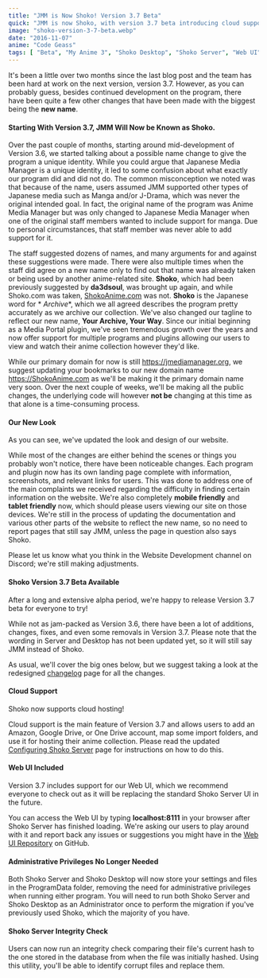```yaml
---
title: "JMM is Now Shoko! Version 3.7 Beta"
quick: "JMM is now Shoko, with version 3.7 beta introducing cloud support and a new Web UI."
image: "shoko-version-3-7-beta.webp"
date: "2016-11-07"
anime: "Code Geass"
tags: [ "Beta", "My Anime 3", "Shoko Desktop", "Shoko Server", "Web UI" ]
---
```


It's been a little over two months since the last blog post and the team has been hard at work on the next version,
version 3.7. However, as you can probably guess, besides continued development on the program, there have been quite a
few other changes that have been made with the biggest being the **new name**.

#### Starting With Version 3.7, JMM Will Now be Known as Shoko.

Over the past couple of months, starting around mid-development of Version 3.6, we started talking about a possible name
change to give the program a unique identity. While you could argue that Japanese Media Manager is a unique identity, it
led to some confusion about what exactly our program did and did not do. The common misconception we noted was that
because of the name, users assumed JMM supported other types of Japanese media such as Manga and/or J-Drama, which was
never the original intended goal. In fact, the original name of the program was Anime Media Manager but was only changed
to Japanese Media Manager when one of the original staff members wanted to include support for manga. Due to personal
circumstances, that staff member was never able to add support for it.

The staff suggested dozens of names, and many arguments for and against these suggestions were made. There were also
multiple times when the staff did agree on a new name only to find out that name was already taken or being used by
another anime-related site. **Shoko**, which had been previously suggested by **da3dsoul**, was brought up again, and
while Shoko.com was taken, [ShokoAnime.com](https://ShokoAnime.com) was not. **Shoko** is the Japanese word for *
*Archive**, which we all agreed describes the program pretty accurately as we archive our collection. We've also changed
our tagline to reflect our new name, **Your Archive, Your Way**. Since our initial beginning as a Media Portal plugin,
we've seen tremendous growth over the years and now offer support for multiple programs and plugins allowing our users
to view and watch their anime collection however they'd like.

While our primary domain for now is still <https://jmediamanager.org>, we suggest updating your bookmarks to our new
domain name <https://ShokoAnime.com> as we'll be making it the primary domain name very soon. Over the next couple of
weeks, we'll be making all the public changes, the underlying code will however **not be** changing at this time as that
alone is a time-consuming process.

#### Our New Look

As you can see, we've updated the look and design of our website.

While most of the changes are either behind the scenes or things you probably won't notice, there have been noticeable
changes. Each program and plugin now has its own landing page complete with information, screenshots, and relevant links
for users. This was done to address one of the main complaints we received regarding the difficulty in finding certain
information on the website. We're also completely **mobile friendly** and **tablet friendly** now, which should please
users viewing our site on those devices. We're still in the process of updating the documentation and various other
parts of the website to reflect the new name, so no need to report pages that still say JMM, unless the page in question
also says Shoko.

Please let us know what you think in the Website Development channel on Discord; we're still making adjustments.

#### Shoko Version 3.7 Beta Available

After a long and extensive alpha period, we're happy to release Version 3.7 beta for everyone to try!

While not as jam-packed as Version 3.6, there have been a lot of additions, changes, fixes, and even some removals in
Version 3.7. Please note that the wording in Server and Desktop has not been updated yet, so it will still say JMM
instead of Shoko.

As usual, we'll cover the big ones below, but we suggest taking a look at the
redesigned [changelog](https://docs.shokoanime.com/changelog) page for all the changes.

#### Cloud Support

Shoko now supports cloud hosting!

Cloud support is the main feature of Version 3.7 and allows users to add an Amazon, Google Drive, or One Drive account,
map some import folders, and use it for hosting their anime collection. Please read the
updated [Configuring Shoko Server](https://docs.shokoanime.com/server/config.html) page for instructions on how to do
this.

#### Web UI Included

Version 3.7 includes support for our Web UI, which we recommend everyone to check out as it will be replacing the
standard Shoko Server UI in the future.

You can access the Web UI by typing **localhost:8111** in your browser after Shoko Server has finished loading. We're
asking our users to play around with it and report back any issues or suggestions you might have in
the [Web UI Repository](https://github.com/ShokoAnime/ShokoServer-WebUI) on GitHub.

#### Administrative Privileges No Longer Needed

Both Shoko Server and Shoko Desktop will now store your settings and files in the ProgramData folder, removing the need
for administrative privileges when running either program. You will need to run both Shoko Server and Shoko Desktop as
an Administrator once to perform the migration if you've previously used Shoko, which the majority of you have.

#### Shoko Server Integrity Check

Users can now run an integrity check comparing their file's current hash to the one stored in the database from when the
file was initially hashed. Using this utility, you'll be able to identify corrupt files and replace them.
